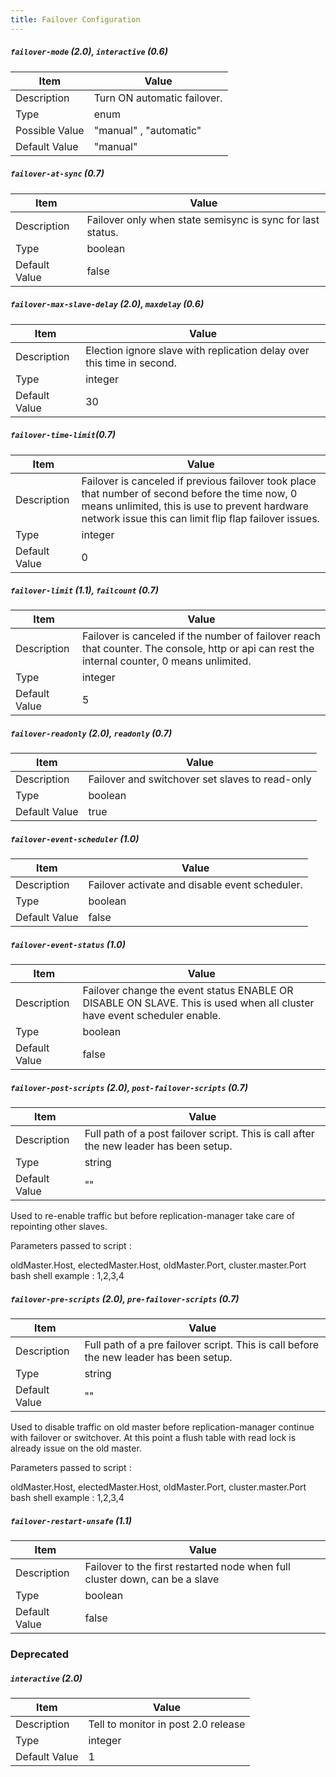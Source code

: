 ```yaml
---
title: Failover Configuration
---
```


##### `failover-mode` (2.0), `interactive` (0.6)

| Item          | Value |
| ----          | ----- |
| Description   | Turn ON automatic failover.|
| Type          | enum |
| Possible Value | "manual" , "automatic" |
| Default Value | "manual" |

##### `failover-at-sync` (0.7)

| Item          | Value |
| ----          | ----- |
| Description   | Failover only when state semisync is sync for last status. |
| Type          | boolean |
| Default Value | false |


##### `failover-max-slave-delay` (2.0), `maxdelay` (0.6)

| Item          | Value |
| ----          | ----- |
| Description   | Election ignore slave with replication delay over this time in second. |
| Type          | integer |
| Default Value | 30 |

##### `failover-time-limit`(0.7)

| Item          | Value |
| ----          | ----- |
| Description   | Failover is canceled if previous failover took place that number of second before the time now, 0 means unlimited, this is use to prevent hardware network issue this can limit flip flap failover issues. |
| Type          | integer |
| Default Value | 0 |

##### `failover-limit` (1.1), `failcount` (0.7)
| Item          | Value |
| ----          | ----- |
| Description   | Failover is canceled if the number of failover reach that counter. The console, http or api can rest the internal counter, 0 means unlimited.  |
| Type          | integer |
| Default Value | 5 |

##### `failover-readonly` (2.0), `readonly` (0.7)

| Item          | Value |
| ----          | ----- |
| Description   | Failover and switchover set slaves to read-only |
| Type          | boolean |
| Default Value | true |

##### `failover-event-scheduler` (1.0)

| Item          | Value |
| ----          | ----- |
| Description   | Failover activate and disable event scheduler. |
| Type          | boolean |
| Default Value | false |

##### `failover-event-status` (1.0)

| Item          | Value |
| ----          | ----- |
| Description   | Failover change the event status ENABLE OR DISABLE ON SLAVE. This is used when all cluster have event scheduler enable. |
| Type          | boolean |
| Default Value | false |

##### `failover-post-scripts` (2.0),  `post-failover-scripts` (0.7)

| Item          | Value |
| ----          | ----- |
| Description   | Full path of a post failover script. This is call after the new leader has been setup. |
| Type          | string |
| Default Value | "" |

Used to re-enable traffic but before replication-manager take care of repointing other slaves.

Parameters passed to script :

oldMaster.Host, electedMaster.Host, oldMaster.Port, cluster.master.Port
bash shell example : $1,$2,$3,$4

##### `failover-pre-scripts` (2.0),  `pre-failover-scripts` (0.7)

| Item          | Value |
| ----          | ----- |
| Description   | Full path of a pre failover script. This is call before the new leader has been setup. |
| Type          | string |
| Default Value | "" |

Used to disable traffic on old master before replication-manager continue with failover or switchover. At this  point a flush table with read lock is already issue on the old master.  

Parameters passed to script :

oldMaster.Host, electedMaster.Host, oldMaster.Port, cluster.master.Port
bash shell example : $1,$2,$3,$4


##### `failover-restart-unsafe` (1.1)

| Item          | Value |
| ----          | ----- |
| Description   | Failover to the first restarted node when full cluster down, can be a slave  |
| Type          | boolean |
| Default Value | false |


### Deprecated

##### `interactive`  (2.0)

| Item          | Value |
| ----          | ----- |
| Description   | Tell to monitor in post 2.0 release |
| Type          | integer |
| Default Value | 1 |
